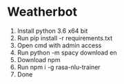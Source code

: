 # Weatherbot

1. Install python 3.6 x64 bit
2. Run pip install -r requirements.txt
3. Open cmd with admin access
4. Run python -m spacy download en
5. Download npm
6. Run npm i -g rasa-nlu-trainer
7. Done
